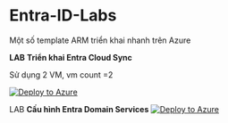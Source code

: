 # Entra-ID-Labs
Một số template ARM triển khai nhanh trên Azure

**LAB**
**Triển khai Entra Cloud Sync**

Sử dụng 2 VM, vm count =2 

[![Deploy to Azure](https://aka.ms/deploytoazurebutton)](https://portal.azure.com/#create/Microsoft.Template/uri/https%3A%2F%2Fraw.githubusercontent.com%2Fhieulecyber%2FAzure-Click2Deploy%2Frefs%2Fheads%2Fmain%2Ftemplates%2FAzureVM-template.json)

LAB **Cấu hình Entra Domain Services**
[![Deploy to Azure](https://aka.ms/deploytoazurebutton)](https://portal.azure.com/#create/Microsoft.Template/uri/https%3A%2F%2Fraw.githubusercontent.com%2Fhieulecyber%2FAzure-Click2Deploy%2Frefs%2Fheads%2Fmain%2Ftemplates%2FAzureVM-template.json)
